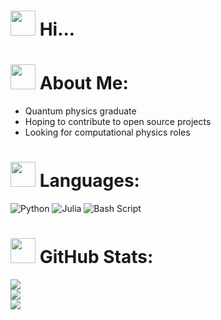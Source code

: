 # <img src="https://media.giphy.com/media/hvRJCLFzcasrR4ia7z/giphy.gif" width="40px"> Hi...

# <img src="https://media.giphy.com/media/O6nT9DSoiUVYQ/giphy.gif" width="40px"> About Me:
- Quantum physics graduate
- Hoping to contribute to open source projects
- Looking for computational physics roles

# <img src="https://media.giphy.com/media/l3vR85PnGsBwu1PFK/giphy.gif" width="40px"> Languages:
![Python](https://img.shields.io/badge/python-3670A0?style=for-the-badge&logo=python&logoColor=ffdd54) ![Julia](https://img.shields.io/badge/-Julia-9558B2?style=for-the-badge&logo=julia&logoColor=white) ![Bash Script](https://img.shields.io/badge/bash_script-%23121011.svg?style=for-the-badge&logo=gnu-bash&logoColor=white)

# <img src="https://media.giphy.com/media/BNNYUrEGNSWQAKEc0R/giphy.gif" width="40px"> GitHub Stats:
![](https://github-readme-stats.vercel.app/api/top-langs/?username=dillon-broaders&theme=dark&hide_border=false&include_all_commits=false&count_private=false&layout=compact)</br>![](https://nirzak-streak-stats.vercel.app/?user=dillon-broaders&theme=dark&hide_border=false)</br>
![](https://github-readme-stats.vercel.app/api?username=dillon-broaders&theme=dark&hide_border=false&include_all_commits=false&count_private=false)</br>


